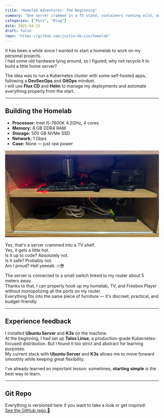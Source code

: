 ```yaml
---
title: "Homelab Adventures: The Beginning"
summary: "One server crammed in a TV stand, containers running wild, and GitOps keeping everything under control."
categories: ["Post", "Blog"]
date: 2025-04-23
draft: false
repo: "https://github.com/justin-de-sio/homelab"
---
```


It has been a while since I wanted to start a homelab to work on my personal projects.  
I had some old hardware lying around, so I figured, why not recycle it to build a little home server?

The idea was to run a Kubernetes cluster with some self-hosted apps, following a **DevSecOps** and **GitOps** mindset.  
I will use **Flux CD** and **Helm** to manage my deployments and automate everything properly from the start.

---

## Building the Homelab

- **Processor:** Intel i5-7600K 4.2GHz, 4 cores  
- **Memory:** 8 GB DDR4 RAM  
- **Storage:** 500 GB NVMe SSD  
- **Network:** 1 Gbps  
- **Case:** None — just raw power

![Photo of my server](homelab.jpeg)

Yes, that's a server crammed into a TV shelf.  
Yes, it gets a little hot.  
Is it up to code? Absolutely not.  
Is it safe? Probably not.  
Am I proud? Hell yeeeah. 🔥😎

The server is connected to a small switch linked to my router about 5 meters away.  
Thanks to that, I can properly hook up my homelab, TV, and Freebox Player without monopolizing all the ports on my router.  
Everything fits into the same piece of furniture — it's discreet, practical, and budget-friendly.

---

## Experience feedback  

I installed **Ubuntu Server** and **K3s** on the machine.  
At the beginning, I had set up **Talos Linux**, a production-grade Kubernetes-focused distribution. But I found it too strict and abstract for learning purposes.  
My current stack with **Ubuntu Server** and **K3s** allows me to move forward smoothly while keeping great flexibility.

I've already learned an important lesson: sometimes, **starting simple** is the best way to learn.

---

## Git Repo  

Everything is versioned here if you want to take a look or get inspired:  
[See the GitHub repo 🚀](https://github.com/tonuser/tonrepo)
